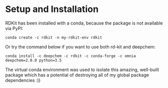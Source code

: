 # Setup and Installation
RDKit has been installed with a conda, because the package is not available via PyPI:
```
conda create -c rdkit -n my-rdkit-env rdkit
```
Or try the command below if you want to use both rd-kit and deepchem:
```
conda install -c deepchem -c rdkit -c conda-forge -c omnia deepchem=2.0.0 python=3.5
```
The virtual conda environment was used to isolate this amazing, well-built package which has a potential of destroying all of my global package dependencies :)) 
